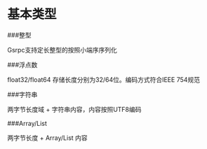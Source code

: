 # 基本类型

###整型

Gsrpc支持定长整型的按照小端序序列化

###浮点数

float32/float64 存储长度分别为32/64位。编码方式符合IEEE 754规范


###字符串

两字节长度域 +  字符串内容，内容按照UTF8编码


###Array/List

两字节长度 + Array/List 内容
